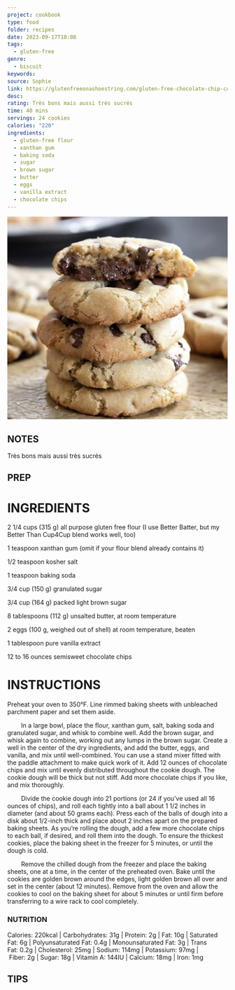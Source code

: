```yaml
---
project: cookbook
type: food
folder: recipes
date: 2023-09-17T18:08
tags:
  - gluten-free
genre:
  - biscuit
keywords: 
source: Sophie
link: https://glutenfreeonashoestring.com/gluten-free-chocolate-chip-cookies/
desc: 
rating: Très bons mais aussi très sucrés
time: 40 mins
servings: 24 cookies
calories: "220"
ingredients:
  - gluten-free flour
  - xanthan gum
  - baking soda
  - sugar
  - brown sugar
  - butter
  - eggs
  - vanilla extract
  - chocolate chips
---
```


![IMAGE](image_44.png)


## NOTES

Très bons mais aussi très sucrés




## PREP


# INGREDIENTS

2 1/4 cups (315 g) all purpose gluten free flour (I use Better Batter, but my Better Than Cup4Cup blend works well, too)

1 teaspoon xanthan gum (omit if your flour blend already contains it)

1/2 teaspoon kosher salt

1 teaspoon baking soda

3/4 cup (150 g) granulated sugar

3/4 cup (164 g) packed light brown sugar

8 tablespoons (112 g) unsalted butter, at room temperature

2 eggs (100 g, weighed out of shell) at room temperature, beaten

1 tablespoon pure vanilla extract

12 to 16 ounces semisweet chocolate chips


# INSTRUCTIONS

Preheat your oven to 350°F. Line rimmed baking sheets with unbleached parchment paper and set them aside.

        In a large bowl, place the flour, xanthan gum, salt, baking soda and granulated sugar, and whisk to combine well. Add the brown sugar, and whisk again to combine, working out any lumps in the brown sugar. Create a well in the center of the dry ingredients, and add the butter, eggs, and vanilla, and mix until well-combined. You can use a stand mixer fitted with the paddle attachment to make quick work of it. Add 12 ounces of chocolate chips and mix until evenly distributed throughout the cookie dough. The cookie dough will be thick but not stiff. Add more chocolate chips if you like, and mix thoroughly.

        Divide the cookie dough into 21 portions (or 24 if you’ve used all 16 ounces of chips), and roll each tightly into a ball about 1 1/2 inches in diameter (and about 50 grams each). Press each of the balls of dough into a disk about 1/2-inch thick and place about 2 inches apart on the prepared baking sheets. As you’re rolling the dough, add a few more chocolate chips to each ball, if desired, and roll them into the dough. To ensure the thickest cookies, place the baking sheet in the freezer for 5 minutes, or until the dough is cold.

        Remove the chilled dough from the freezer and place the baking sheets, one at a time, in the center of the preheated oven. Bake until the cookies are golden brown around the edges, light golden brown all over and set in the center (about 12 minutes). Remove from the oven and allow the cookies to cool on the baking sheet for about 5 minutes or until firm before transferring to a wire rack to cool completely.


### NUTRITION

Calories: 220kcal | Carbohydrates: 31g | Protein: 2g | Fat: 10g | Saturated Fat: 6g | Polyunsaturated Fat: 0.4g | Monounsaturated Fat: 3g | Trans Fat: 0.2g | Cholesterol: 25mg | Sodium: 114mg | Potassium: 97mg | Fiber: 2g | Sugar: 18g | Vitamin A: 144IU | Calcium: 18mg | Iron: 1mg





## TIPS



